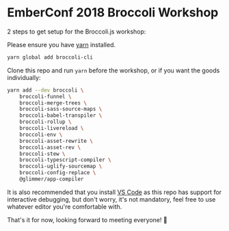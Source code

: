 # EmberConf 2018 Broccoli Workshop

2 steps to get setup for the Broccoli.js workshop:

Please ensure you have [yarn](https://yarnpkg.com/en/docs/install) installed.

```bash
yarn global add broccoli-cli
```

Clone this repo and run `yarn` before the workshop, or if you want the goods individually:

```bash
yarn add --dev broccoli \
    broccoli-funnel \
    broccoli-merge-trees \
    broccoli-sass-source-maps \
    broccoli-babel-transpiler \
    broccoli-rollup \
    broccoli-livereload \
    broccoli-env \
    broccoli-asset-rewrite \
    broccoli-asset-rev \
    broccoli-stew \
    broccoli-typescript-compiler \
    broccoli-uglify-sourcemap \
    broccoli-config-replace \
    @glimmer/app-compiler
```

It is also recommended that you install [VS Code](https://code.visualstudio.com/download) as this repo has support for
interactive debugging, but don't worry, it's not mandatory, feel free to use whatever editor you're comfortable with.

That's it for now, looking forward to meeting everyone! 🐹 
